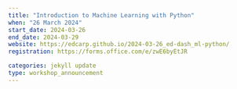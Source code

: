 ```yaml
---
title: "Introduction to Machine Learning with Python"
when: "26 March 2024"
start_date: 2024-03-26
end_date: 2024-03-29
website: https://edcarp.github.io/2024-03-26_ed-dash_ml-python/
registration: https://forms.office.com/e/zwE6byEtJR

categories: jekyll update
type: workshop_announcement
---
```

